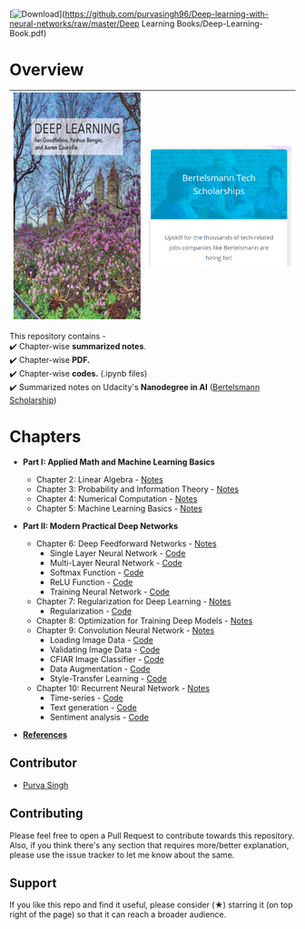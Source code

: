 [![Download](https://img.shields.io/badge/download-book-brightgreen.svg)](https://github.com/purvasingh96/Deep-learning-with-neural-networks/raw/master/Deep Learning Books/Deep-Learning-Book.pdf)
# Overview

| <img src="./images/deep-learning-book-goodfellow-cover.jpg" width="350" height="400"> | <img src="./images/bertelsmann.png"> |
|-------------------------------------------------------------------|-------------------------------|

This repository contains -<br>
:heavy_check_mark: Chapter-wise **summarized notes**.<br>
:heavy_check_mark: Chapter-wise **PDF.**<br>
:heavy_check_mark: Chapter-wise **codes.** (.ipynb files)<br>
:heavy_check_mark: Summarized notes on Udacity's **Nanodegree in AI** ([Bertelsmann Scholarship](https://www.udacity.com/bertelsmann-tech-scholarships))<br>

# Chapters
- **Part I: Applied Math and Machine Learning Basics** 
  - Chapter 2: Linear Algebra - [Notes](https://github.com/purvasingh96/Deep-learning-with-neural-networks/blob/master/Notes/Ch_1_Linear_algebra/Readme.md)
  - Chapter 3: Probability and Information Theory - [Notes](https://github.com/purvasingh96/Deep-learning-with-neural-networks/blob/master/Notes/Ch_2_Probability_and_Information_Theorey/Readme.md)
  - Chapter 4: Numerical Computation - [Notes](https://github.com/purvasingh96/Deep-learning-with-neural-networks/blob/master/Notes/Ch_3_Numerical_Computation/ReadMe.md)
  - Chapter 5: Machine Learning Basics - [Notes](https://github.com/purvasingh96/Deep-learning-with-neural-networks/blob/master/Notes/Ch_4_Machine_Learning_Basics/ReadMe.md)
  
- **Part II: Modern Practical Deep Networks**
  - Chapter 6: Deep Feedforward Networks - [Notes](https://github.com/purvasingh96/Deep-learning-with-neural-networks/blob/master/Notes/Ch_5_Deep_Forward_Networks/ReadMe.md)<br>
    - Single Layer Neural Network - [Code](https://github.com/purvasingh96/Deep-learning-with-neural-networks/blob/master/Deep-learning-with-pytorch/1.%20Intro%20to%20PyTorch/02.single_layer_neural_network.ipynb)    
    - Multi-Layer Neural Network - [Code](https://github.com/purvasingh96/Deep-learning-with-neural-networks/blob/master/Deep-learning-with-pytorch/1.%20Intro%20to%20PyTorch/03.mutilayer_neural_network.ipynb)    
    - Softmax Function - [Code](https://github.com/purvasingh96/Deep-learning-with-neural-networks/blob/master/Deep-learning-with-pytorch/1.%20Intro%20to%20PyTorch/04.implementing_softmax.ipynb)    
    - ReLU Function - [Code](https://github.com/purvasingh96/Deep-learning-with-neural-networks/blob/master/Deep-learning-with-pytorch/1.%20Intro%20to%20PyTorch/05.ReLU_using_pytorch.ipynb)    
    - Training Neural Network - [Code](https://github.com/purvasingh96/Deep-learning-with-neural-networks/blob/master/Deep-learning-with-pytorch/1.%20Intro%20to%20PyTorch/06.training_neural_network_via_pytorch.ipynb)<br>    
  - Chapter 7: Regularization for Deep Learning - [Notes](https://github.com/purvasingh96/Deep-learning-with-neural-networks/blob/master/Notes/Ch_6_Regularization_for_Deep_Learning/Readme.md)
    - Regularization - [Code](https://github.com/purvasingh96/Deep-learning-with-neural-networks/blob/master/Deep-learning-with-pytorch/1.%20Intro%20to%20PyTorch/08.%20Regularization_using_pytorch.ipynb)
  - Chapter 8: Optimization for Training Deep Models - [Notes](https://github.com/purvasingh96/Deep-learning-with-neural-networks/blob/master/Notes/Ch_7_Optimization_for_training_deep_models/Readme.md)
  - Chapter 9: Convolution Neural Network - [Notes](https://github.com/purvasingh96/Deep-learning-with-neural-networks/blob/master/Notes/Ch_8_Convolutional_Neural_Networks/Readme.md)
    - Loading Image Data - [Code](https://github.com/purvasingh96/Deep-learning-with-neural-networks/blob/master/Deep-learning-with-pytorch/1.%20Intro%20to%20PyTorch/09.%20loading_image_data_via_pytorch.ipynb)
    - Validating Image Data - [Code](https://github.com/purvasingh96/Deep-learning-with-neural-networks/blob/master/Deep-learning-with-pytorch/2.%20Convolution%20Neural%20Networks/01.%20Load_train_test_and_validate_your_model.ipynb)
    - CFIAR Image Classifier - [Code](https://github.com/purvasingh96/Deep-learning-with-neural-networks/blob/master/Deep-learning-with-pytorch/2.%20Convolution%20Neural%20Networks/CFIAR_image_classifier.ipynb)
    - Data Augmentation - [Code](https://github.com/purvasingh96/Deep-learning-with-neural-networks/blob/master/Deep-learning-with-pytorch/2.%20Convolution%20Neural%20Networks/data_augmentation.ipynb)
    - Style-Transfer Learning - [Code](https://github.com/purvasingh96/Deep-learning-with-neural-networks/blob/master/Deep-learning-with-pytorch/2.%20Convolution%20Neural%20Networks/style-transfer.ipynb)
  - Chapter 10: Recurrent Neural Network - [Notes](https://github.com/purvasingh96/Deep-learning-with-neural-networks/blob/master/Notes/Ch_9_Recurrent_Neural_Networks/Readme.md)
    - Time-series - [Code](https://github.com/purvasingh96/Deep-learning-with-neural-networks/blob/master/Deep-learning-with-pytorch/3.%20Recurrent%20Neural%20Networks/time-series-using-rnn.ipynb)
    - Text generation - [Code](https://github.com/purvasingh96/Deep-learning-with-neural-networks/blob/master/Deep-learning-with-pytorch/3.%20Recurrent%20Neural%20Networks/Char_RNN.ipynb)
    - Sentiment analysis - [Code](https://github.com/purvasingh96/Deep-learning-with-neural-networks/blob/master/Deep-learning-with-pytorch/3.%20Recurrent%20Neural%20Networks/Sentiment_analysis_via_RNN.ipynb)
  
- **[References](https://github.com/purvasingh96/Deep-learning-with-neural-networks/blob/master/References.md)**


## Contributor
- [Purva Singh](https://github.com/purvasingh96)

## Contributing

Please feel free to open a Pull Request to contribute towards this repository. Also, if you think there's any section that requires more/better explanation, please use the issue tracker to let me know about the same.

## Support 

If you like this repo and find it useful, please consider (★) starring it (on top right of the page) so that it can reach a broader audience.
